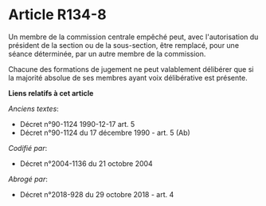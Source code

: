 # Article R134-8

Un membre de la commission centrale empêché peut, avec l'autorisation du président de la section ou de la sous-section, être
remplacé, pour une séance déterminée, par un autre membre de la commission.

Chacune des formations de jugement ne peut valablement délibérer que si la majorité absolue de ses membres ayant voix
délibérative est présente.

**Liens relatifs à cet article**

_Anciens textes_:

  - Décret n°90-1124 1990-12-17 art. 5
  - Décret n°90-1124 du 17 décembre 1990 - art. 5 (Ab)

_Codifié par_:

  - Décret n°2004-1136 du 21 octobre 2004

_Abrogé par_:

  - Décret n°2018-928 du 29 octobre 2018 - art. 4
